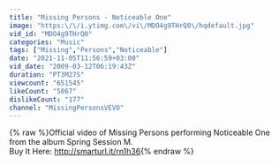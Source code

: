 ```yaml
---
title: "Missing Persons - Noticeable One"
image: "https:\/\/i.ytimg.com\/vi\/MDO4g9THrQ0\/hqdefault.jpg"
vid_id: "MDO4g9THrQ0"
categories: "Music"
tags: ["Missing","Persons","Noticeable"]
date: "2021-11-05T11:56:59+03:00"
vid_date: "2009-03-12T06:19:43Z"
duration: "PT3M27S"
viewcount: "651545"
likeCount: "5867"
dislikeCount: "177"
channel: "MissingPersonsVEVO"
---
```

{% raw %}Official video of Missing Persons performing Noticeable One from the album Spring Session M. <br />Buy It Here: <a rel="nofollow" target="blank" href="http://smarturl.it/rn1h36">http://smarturl.it/rn1h36</a>{% endraw %}
